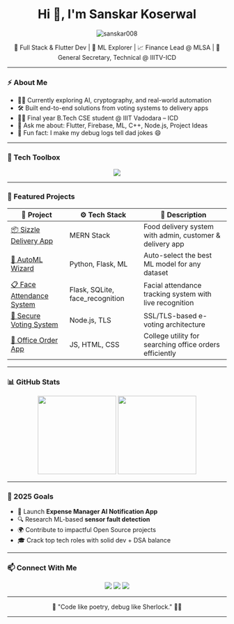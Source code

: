 <h1 align="center">Hi 👋, I'm Sanskar Koserwal</h1>
<p align="center">
  <img src="https://komarev.com/ghpvc/?username=sanskar008&label=Profile%20views&color=0e75b6&style=flat" alt="sanskar008" />
</p>

<p align="center">
  🚀 Full Stack & Flutter Dev | 🤖 ML Explorer | 📈 Finance Lead @ MLSA | 💼 General Secretary, Technical @ IIITV-ICD 
</p>

---

### ⚡ About Me
- 👨‍💻 Currently exploring AI, cryptography, and real-world automation
- 🛠️ Built end-to-end solutions from voting systems to delivery apps
- 🧑‍🎓 Final year B.Tech CSE student @ IIIT Vadodara – ICD
- 💬 Ask me about: Flutter, Firebase, ML, C++, Node.js, Project Ideas
- 🧩 Fun fact: I make my debug logs tell dad jokes 😄

---

### 🔨 Tech Toolbox
<p align="center">
  <img src="https://skillicons.dev/icons?i=cpp,python,flutter,dart,html,css,js,nodejs,mongodb,firebase,sqlite,git,github,figma" />
</p>

---

### 🚀 Featured Projects

| 💼 Project | ⚙️ Tech Stack | 📝 Description |
|-----------|---------------|----------------|
| [📦 Sizzle Delivery App](https://github.com/sanskar008/Sizzle-Delivery-Man-App) | MERN Stack | Food delivery system with admin, customer & delivery app |
| [🧠 AutoML Wizard](https://github.com/sanskar008/AutoML-Wizard) | Python, Flask, ML | Auto-select the best ML model for any dataset |
| [📋 Face Attendance System](https://github.com/sanskar008/Face-Recognition-Attendance-System) | Flask, SQLite, face_recognition | Facial attendance tracking system with live recognition |
| [🔐 Secure Voting System](https://github.com/sanskar008/Secure-Voting-System) | Node.js, TLS | SSL/TLS-based e-voting architecture |
| [🏢 Office Order App](https://github.com/sanskar008/IIITV-OfficeOrder) | JS, HTML, CSS | College utility for searching office orders efficiently |

---

### 📊 GitHub Stats
<p align="center">
  <img src="https://github-readme-stats.vercel.app/api?username=sanskar008&show_icons=true&theme=tokyonight&count_private=true" height="180"/>
  <img src="https://github-readme-stats.vercel.app/api/top-langs/?username=sanskar008&layout=compact&theme=tokyonight" height="180"/>
</p>

---

### 🎯 2025 Goals
- 🚀 Launch **Expense Manager AI Notification App**
- 🔍 Research ML-based **sensor fault detection**
- 🌍 Contribute to impactful Open Source projects
- 🎓 Crack top tech roles with solid dev + DSA balance

---

### 📫 Connect With Me
<p align="center">
  <a href="https://www.linkedin.com/in/sanskar-koserwal/" target="_blank"><img src="https://img.shields.io/badge/LinkedIn-%230077B5.svg?style=for-the-badge&logo=linkedin&logoColor=white" /></a>
  <a href="mailto:sanskarkoserwal@gmail.com"><img src="https://img.shields.io/badge/Gmail-D14836?style=for-the-badge&logo=gmail&logoColor=white" /></a>
  <a href="https://github.com/sanskar008"><img src="https://img.shields.io/badge/GitHub-181717?style=for-the-badge&logo=github&logoColor=white" /></a>
</p>

---

<p align="center">💬 "Code like poetry, debug like Sherlock." 🕵️‍♂️</p>

---
